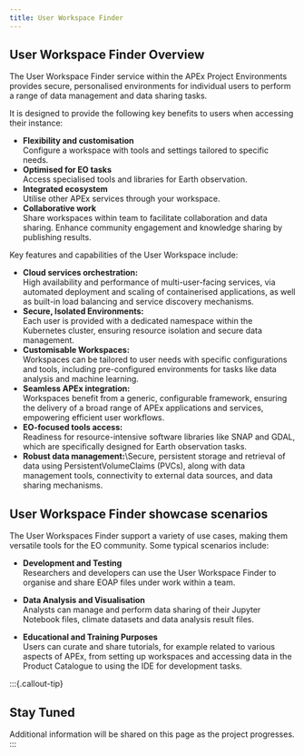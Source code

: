```yaml
---
title: User Workspace Finder
---
```


## User Workspace Finder Overview

The User Workspace Finder service within the APEx Project Environments provides secure, personalised environments for individual
users to perform a range of data management and data sharing tasks. 

It is designed to provide the following key benefits to users when accessing their instance:

* **Flexibility and customisation**\
Configure a workspace with tools and settings tailored to specific needs.
* **Optimised for EO tasks**\
Access specialised tools and libraries for Earth observation.
* **Integrated ecosystem**\
Utilise other APEx services through your workspace.
* **Collaborative work**\
Share workspaces within team to facilitate collaboration and data sharing. Enhance community engagement and knowledge
sharing by publishing results.

Key features and capabilities of the User Workspace include:

* **Cloud services orchestration:**\
High availability and performance of multi-user-facing services, via automated deployment and scaling of containerised
applications, as well as built-in load balancing and service discovery mechanisms.
* **Secure, Isolated Environments:**\
Each user is provided with a dedicated namespace within the Kubernetes cluster, ensuring resource isolation and secure
data management.
* **Customisable Workspaces:**\
Workspaces can be tailored to user needs with specific configurations and tools, including pre-configured environments
for tasks like data analysis and machine learning.
* **Seamless APEx integration:**\
Workspaces benefit from a generic, configurable framework, ensuring the delivery of a broad range of APEx applications
and services, empowering efficient user workflows.
* **EO-focused tools access:**\
Readiness for resource-intensive software libraries like SNAP and GDAL, which are specifically designed for Earth
observation tasks.
* **Robust data management:**\Secure, persistent storage and retrieval of data using PersistentVolumeClaims (PVCs), along
with data management tools, connectivity to external data sources, and data sharing mechanisms.

## User Workspace Finder showcase scenarios

The User Workspaces Finder support a variety of use cases, making them versatile tools for the EO community. 
Some typical scenarios include:

* **Development and Testing**\
  Researchers and developers can use the User Workspace Finder to organise and share EOAP files under work within a team.

* **Data Analysis and Visualisation**\
  Analysts can manage and perform data sharing of their Jupyter Notebook files, climate datasets and data analysis result files.

* **Educational and Training Purposes**\
  Users can curate and share tutorials, for example related to various aspects of APEx, from setting up workspaces and accessing data in the Product Catalogue to using the IDE for development tasks.

:::{.callout-tip}

## Stay Tuned

Additional information will be shared on this page as the project progresses.
:::
